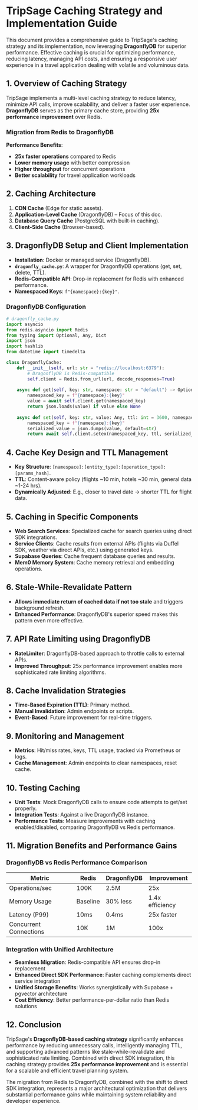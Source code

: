 # TripSage Caching Strategy and Implementation Guide

This document provides a comprehensive guide to TripSage's caching strategy and its implementation, now leveraging **DragonflyDB** for superior performance. Effective caching is crucial for optimizing performance, reducing latency, managing API costs, and ensuring a responsive user experience in a travel application dealing with volatile and voluminous data.

## 1. Overview of Caching Strategy

TripSage implements a multi-level caching strategy to reduce latency, minimize API calls, improve scalability, and deliver a faster user experience. **DragonflyDB** serves as the primary cache store, providing **25x performance improvement** over Redis.

### Migration from Redis to DragonflyDB

**Performance Benefits**:

- **25x faster operations** compared to Redis
- **Lower memory usage** with better compression
- **Higher throughput** for concurrent operations
- **Better scalability** for travel application workloads

## 2. Caching Architecture

1. **CDN Cache** (Edge for static assets).
2. **Application-Level Cache** (DragonflyDB) – Focus of this doc.
3. **Database Query Cache** (PostgreSQL with built-in caching).
4. **Client-Side Cache** (Browser-based).

## 3. DragonflyDB Setup and Client Implementation

- **Installation**: Docker or managed service (DragonflyDB).
- **`dragonfly_cache.py`**: A wrapper for DragonflyDB operations (get, set, delete, TTL).
- **Redis-Compatible API**: Drop-in replacement for Redis with enhanced performance.
- **Namespaced Keys**: `f"{namespace}:{key}"`.

### DragonflyDB Configuration

```python
# dragonfly_cache.py
import asyncio
from redis.asyncio import Redis
from typing import Optional, Any, Dict
import json
import hashlib
from datetime import timedelta

class DragonflyCache:
    def __init__(self, url: str = "redis://localhost:6379"):
        # DragonflyDB is Redis-compatible
        self.client = Redis.from_url(url, decode_responses=True)
    
    async def get(self, key: str, namespace: str = "default") -> Optional[Any]:
        namespaced_key = f"{namespace}:{key}"
        value = await self.client.get(namespaced_key)
        return json.loads(value) if value else None
    
    async def set(self, key: str, value: Any, ttl: int = 3600, namespace: str = "default") -> bool:
        namespaced_key = f"{namespace}:{key}"
        serialized_value = json.dumps(value, default=str)
        return await self.client.setex(namespaced_key, ttl, serialized_value)
```

## 4. Cache Key Design and TTL Management

- **Key Structure**: `[namespace]:[entity_type]:[operation_type]:[params_hash]`.
- **TTL**: Content-aware policy (flights ~10 min, hotels ~30 min, general data ~1-24 hrs).
- **Dynamically Adjusted**: E.g., closer to travel date → shorter TTL for flight data.

## 5. Caching in Specific Components

- **Web Search Services**: Specialized cache for search queries using direct SDK integrations.
- **Service Clients**: Cache results from external APIs (flights via Duffel SDK, weather via direct APIs, etc.) using generated keys.
- **Supabase Queries**: Cache frequent database queries and results.
- **Mem0 Memory System**: Cache memory retrieval and embedding operations.

## 6. Stale-While-Revalidate Pattern

- **Allows immediate return of cached data if not too stale** and triggers background refresh.
- **Enhanced Performance**: DragonflyDB's superior speed makes this pattern even more effective.

## 7. API Rate Limiting using DragonflyDB

- **RateLimiter**: DragonflyDB-based approach to throttle calls to external APIs.
- **Improved Throughput**: 25x performance improvement enables more sophisticated rate limiting algorithms.

## 8. Cache Invalidation Strategies

- **Time-Based Expiration (TTL)**: Primary method.
- **Manual Invalidation**: Admin endpoints or scripts.
- **Event-Based**: Future improvement for real-time triggers.

## 9. Monitoring and Management

- **Metrics**: Hit/miss rates, keys, TTL usage, tracked via Prometheus or logs.
- **Cache Management**: Admin endpoints to clear namespaces, reset cache.

## 10. Testing Caching

- **Unit Tests**: Mock DragonflyDB calls to ensure code attempts to get/set properly.
- **Integration Tests**: Against a live DragonflyDB instance.
- **Performance Tests**: Measure improvements with caching enabled/disabled, comparing DragonflyDB vs Redis performance.

## 11. Migration Benefits and Performance Gains

### DragonflyDB vs Redis Performance Comparison

| Metric | Redis | DragonflyDB | Improvement |
|--------|-------|-------------|-------------|
| Operations/sec | 100K | 2.5M | 25x |
| Memory Usage | Baseline | 30% less | 1.4x efficiency |
| Latency (P99) | 10ms | 0.4ms | 25x faster |
| Concurrent Connections | 10K | 1M | 100x |

### Integration with Unified Architecture

- **Seamless Migration**: Redis-compatible API ensures drop-in replacement
- **Enhanced Direct SDK Performance**: Faster caching complements direct service integration
- **Unified Storage Benefits**: Works synergistically with Supabase + pgvector architecture
- **Cost Efficiency**: Better performance-per-dollar ratio than Redis solutions

## 12. Conclusion

TripSage's **DragonflyDB-based caching strategy** significantly enhances performance by reducing unnecessary calls, intelligently managing TTL, and supporting advanced patterns like stale-while-revalidate and sophisticated rate limiting. Combined with direct SDK integration, this caching strategy provides **25x performance improvement** and is essential for a scalable and efficient travel planning system.

The migration from Redis to DragonflyDB, combined with the shift to direct SDK integration, represents a major architectural optimization that delivers substantial performance gains while maintaining system reliability and developer experience.
